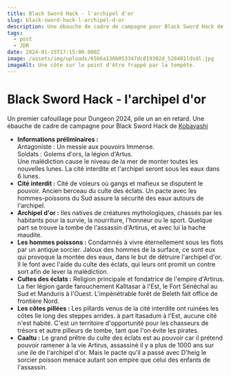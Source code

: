 ```yaml
---
title: Black Sword Hack - l'archipel d'or
slug: black-sword-hack-l-archipel-d-or
description: Une ébauche de cadre de campagne pour Black Sword Hack de Kobayashi.
tags:
  - post
  - JDR
date: 2024-01-15T17:15:00.000Z
image: /assets/img/uploads/65b6a136b053347dc819302d_528401ldsdl.jpg
imageAlt: Une côte sur le point d'être frappé par la tempête.
---
```

# Black Sword Hack - l'archipel d'or

Un premier cafouillage pour Dungeon 2024, pile un an en retard. Une ébauche de cadre de campagne pour Black Sword Hack de <a href="https://livresdelours.blogspot.com/" target="_blank">Kobayashi</a>

* **Informations préliminaires :**\
  Antagoniste : Un messie aux pouvoirs Immense.\
  Soldats : Golems d'ors, la légion d'Artus. \
  Une malédiction cause le niveau de la mer de monter toutes les nouvelles lunes. La cité interdite et l'archipel seront sous les eaux dans 6 lunes. ‍
* **Cité interdit :** Cité de voleurs où gangs et mafieux se disputent le pouvoir. Ancien berceau du culte des éclats. Un pacte avec les hommes-poissons du Sud assure la sécurité des eaux autours de l'archipel.‍
* **Archipel d'or :** Iles natives de créatures mythologiques, chassés par les habitants pour la survie, la nourriture, l'honneur ou le sport. Quelque part se trouve la tombe de l'assassin d'Artirus, et avec lui la hache maudite. ‍
* **Les hommes poissons :** Condamnés à vivre éternellement sous les flots par un antique sorcier. Jaloux des hommes de la surface, ce sont eux qui provoque la montée des eaux, dans le but de détruire l'archipel d'or. Il le font avec l'aide du culte des éclats, qui leurs ont promit un contre sort afin de lever la malédiction.‍
* **Cultes des éclats :** Religion principale et fondatrice de l'empire d'Artirus. La fier légion garde farouchement Kalltasar à l'Est, le Fort Sénéchal au Sud et Manduris à l'Ouest. L'impénétrable forêt de Beleth fait office de frontière Nord.‍
* **Les côtes pillées :** Les pillards venus de la cité interdite ont ruinées les côtes lle long des steppes arrides. à part Itasadum à l'Est, aucune cité n'est habité. C'est un territoire d'opportunité pour les chasseurs de trésors et autre pilleurs de tombe, tant que l'on évite les pirates.‍ 
* **Caaltu :** Le grand prêtre du culte des éclats est au pouvoir car il prétend pouvoir ramener à la vie Artirus, assassiné il y a plus de 1000 ans sur une ile de l'archipel d'or. Mais le pacte qu'il a passé avec D'heig le sorcier poisson menace autant son empire que celui des enfants de l'assassin.
